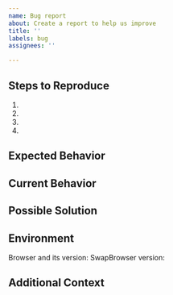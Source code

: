 ```yaml
---
name: Bug report
about: Create a report to help us improve
title: ''
labels: bug
assignees: ''

---
```


<!--
This issue tracker for bug reports and feature requests only.

  * Please open a support ticket by sending mail to support@SwapBrowser.org if your issue is related your SwapBrowser.org account or you need help using the site.
  * Please submit a report using https://hackerone.com/SwapBrowser if you are reporting a security vulnerability.
--->

<!--- Provide a general summary of the issue in the Title above -->

## Steps to Reproduce
<!--- Provide a link to a live example, or an unambiguous set of steps to -->
1.
2.
3.
4.

## Expected Behavior
<!--- Tell us what should happen -->

## Current Behavior
<!--- Tell us what happens instead of the expected behavior -->

## Possible Solution
<!--- Not obligatory, but suggest a fix/reason for the bug, -->

## Environment
Browser and its version:
SwapBrowser version:

## Additional Context
<!--- Add any other context about the problem here. -->
